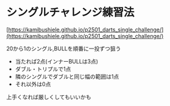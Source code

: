 # シングルチャレンジ練習法

[https://kamibushiele.github.io/p2501_darts_single_challenge/](https://kamibushiele.github.io/p2501_darts_single_challenge/)

20から1のシングル,BULLを順番に一投ずつ狙う

- 当たれば2点(インナーBULLは3点)
- ダブル・トリプルで1点
- 隣のシングルでダブルと同じ幅の範囲は1点
- それ以外は0点

上手くなれば厳しくしてもいいかも
